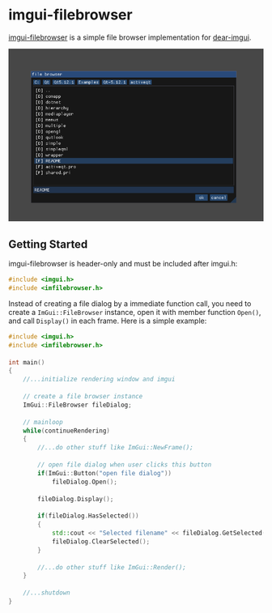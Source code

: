 # imgui-filebrowser

[imgui-filebrowser](https://github.com/AirGuanZ/imgui-filebrowser) is a simple file browser implementation for [dear-imgui](https://github.com/ocornut/imgui).

![IMG](./screenshots/0.png)

## Getting Started

imgui-filebrowser is header-only and must be included after imgui.h:

```cpp
#include <imgui.h>
#include <imfilebrowser.h>
```

Instead of creating a file dialog by a immediate function call, you need to create a `ImGui::FileBrowser` instance, open it with member function `Open()`, and call `Display()` in each frame. Here is a simple example:

```cpp
#include <imgui.h>
#include <imfilebrowser.h>

int main()
{
    //...initialize rendering window and imgui
    
    // create a file browser instance
    ImGui::FileBrowser fileDialog;
    
    // mainloop
    while(continueRendering)
    {
        //...do other stuff like ImGui::NewFrame();
        
        // open file dialog when user clicks this button
        if(ImGui::Button("open file dialog"))
            fileDialog.Open();
        
        fileDialog.Display();
        
        if(fileDialog.HasSelected())
        {
            std::cout << "Selected filename" << fileDialog.GetSelected() << std::endl;
            fileDialog.ClearSelected();
        }
        
        //...do other stuff like ImGui::Render();
    }
    
    //...shutdown
}
```

